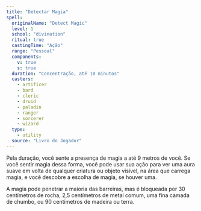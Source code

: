 ```yaml
---
title: "Detectar Magia"
spell:
  originalName: "Detect Magic"
  level: 1
  school: "divination"
  ritual: true
  castingTime: "Ação"
  range: "Pessoal"
  components:
    v: true
    s: true
  duration: "Concentração, até 10 minutos"
  casters:
    - artificer
    - bard
    - cleric
    - druid
    - paladin
    - ranger
    - sorcerer
    - wizard
  type:
    - utility
  source: "Livro do Jogador"
---
```


Pela duração, você sente a presença de magia a até 9 metros de você. Se você sentir magia dessa forma, você pode usar sua ação para ver uma aura suave em volta de qualquer criatura ou objeto visível, na área que carrega magia, e você descobre a escolha de magia, se houver uma.

A magia pode penetrar a maioria das barreiras, mas é bloqueada por 30 centímetros de rocha, 2,5 centímetros de metal comum, uma fina camada de chumbo, ou 90 centímetros de madeira ou terra.
